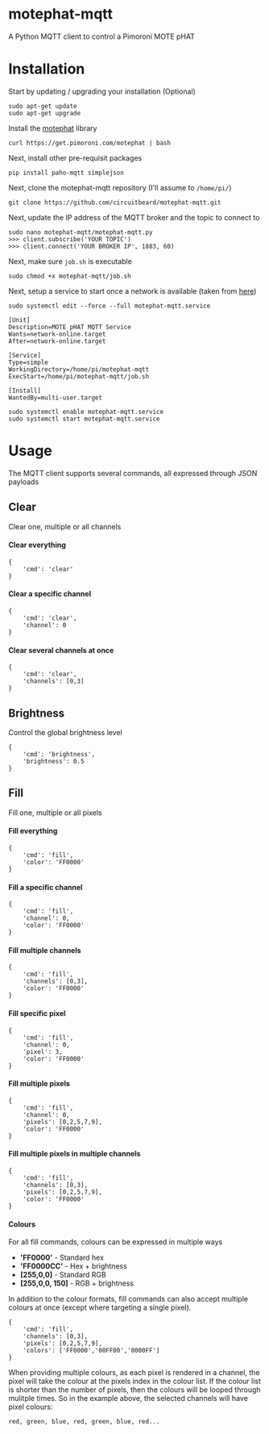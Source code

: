 # motephat-mqtt

A Python MQTT client to control a Pimoroni MOTE pHAT

# Installation

Start by updating / upgrading your installation (Optional)

    sudo apt-get update
    sudo apt-get upgrade

Install the [motephat](https://github.com/pimoroni/mote-phat) library

    curl https://get.pimoroni.com/motephat | bash

Next, install other pre-requisit packages

    pip install paho-mqtt simplejson

Next, clone the motephat-mqtt repository (I'll assume to `/home/pi/`)

    git clone https://github.com/circuitbeard/motephat-mqtt.git

Next, update the IP address of the MQTT broker and the topic to connect to

    sudo nano motephat-mqtt/motephat-mqtt.py
    >>> client.subscribe('YOUR TOPIC')
    >>> client.connect('YOUR BROKER IP', 1883, 60)

Next, make sure `job.sh` is executable

    sudo chmod +x motephat-mqtt/job.sh

Next, setup a service to start once a network is available (taken from [here](https://raspberrypi.stackexchange.com/questions/78991/running-a-script-after-an-internet-connection-is-established))

````
sudo systemctl edit --force --full motephat-mqtt.service
````

````
[Unit]
Description=MOTE pHAT MQTT Service
Wants=network-online.target
After=network-online.target

[Service]
Type=simple
WorkingDirectory=/home/pi/motephat-mqtt
ExecStart=/home/pi/motephat-mqtt/job.sh

[Install]
WantedBy=multi-user.target
````

````
sudo systemctl enable motephat-mqtt.service
sudo systemctl start motephat-mqtt.service
````

# Usage

The MQTT client supports several commands, all expressed through JSON payloads

## Clear
Clear one, multiple or all channels

#### Clear everything
````
{
    'cmd': 'clear'
}
````

#### Clear a specific channel
````
{
    'cmd': 'clear',
    'channel': 0
}
````

#### Clear several channels at once
````
{
    'cmd': 'clear',
    'channels': [0,3]
}
````

## Brightness
Control the global brightness level

````
{
    'cmd': 'brightness',
    'brightness': 0.5
}
````

## Fill
Fill one, multiple or all pixels

#### Fill everything
````
{
    'cmd': 'fill',
    'color': 'FF0000'
}
````

#### Fill a specific channel
````
{
    'cmd': 'fill',
    'channel': 0,
    'color': 'FF0000'
}
````

#### Fill multiple channels
````
{
    'cmd': 'fill',
    'channels': [0,3],
    'color': 'FF0000'
}
````

#### Fill specific pixel
````
{
    'cmd': 'fill',
    'channel': 0,
    'pixel': 3,
    'color': 'FF0000'
}
````

#### Fill multiple pixels
````
{
    'cmd': 'fill',
    'channel': 0,
    'pixels': [0,2,5,7,9],
    'color': 'FF0000'
}
````

#### Fill multiple pixels in multiple channels
````
{
    'cmd': 'fill',
    'channels': [0,3],
    'pixels': [0,2,5,7,9],
    'color': 'FF0000'
}
````

#### Colours
For all fill commands, colours can be expressed in multiple ways

* **'FF0000'** - Standard hex
* **'FF0000CC'** - Hex + brightness
* **[255,0,0]** - Standard RGB
* **[255,0,0, 150]** - RGB + brightness

In addition to the colour formats, fill commands can also accept multiple colours at once (except where targeting a single pixel). 

````
{
    'cmd': 'fill',
    'channels': [0,3],
    'pixels': [0,2,5,7,9],
    'colors': ['FF0000','00FF00','0000FF']
}
````

When providing multiple colours, as each pixel is rendered in a channel, the pixel will take the colour at the pixels index in the colour list. If the colour list is shorter than the number of pixels, then the colours will be looped through mulitple times. So in the example above, the selected channels will have pixel colours:

    red, green, blue, red, green, blue, red...
